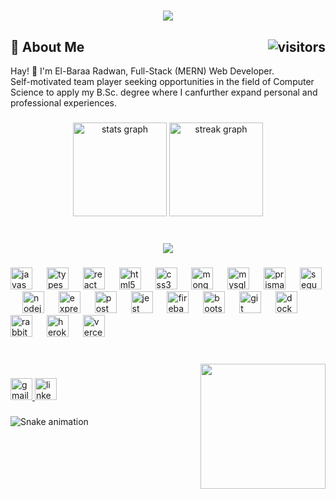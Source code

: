 
<h1 align="center">
  <img src="https://readme-typing-svg.herokuapp.com?font=Boxed+Round&size=40&duration=4000&color=a9fef7&center=true&vCenter=true&width=800&height=100&lines=El-Baraa+Radwan;Backend+WEB+Developer" />
</h1>

## 🚀 About Me <img align="right" alt="visitors" src="https://gpvc.arturio.dev/ElBaraaRadwan" /> 
Hay! 👋 
I'm El-Baraa Radwan, Full-Stack (MERN) Web Developer. </br>
Self-motivated team player seeking opportunities in the field of
Computer Science to apply my B.Sc. degree where I canfurther
expand personal and professional experiences.

###

<div align="center">
  <img src="https://github-readme-stats.vercel.app/api?username=ElBaraaRadwan&hide_title=false&hide_rank=true&show_icons=true&include_all_commits=true&count_private=true&disable_animations=true&theme=calm&locale=en&hide_border=true" height="150" alt="stats graph"  />
  <img src="https://streak-stats.demolab.com?user=ElBaraaRadwan&locale=en&mode=daily&theme=calm&hide_border=true&border_radius=5&date_format=j%20M%5B%20Y%5D" height="150" alt="streak graph"  />
</div>

###

<br clear="both">

<div align="center">
  <img src="https://profile-counter.glitch.me/ElBaraaRadwan/count.svg?"  />
</div>

###

<div align="left">
  <img src="https://cdn.jsdelivr.net/gh/devicons/devicon/icons/javascript/javascript-original.svg" height="35" alt="javascript logo"  />
  <img width="15" />
  <img src="https://cdn.simpleicons.org/typescript/3178C6" height="35" alt="typescript logo"  />
  <img width="15" />
  <img src="https://cdn.jsdelivr.net/gh/devicons/devicon/icons/react/react-original.svg" height="35" alt="react logo"  />
  <img width="15" />
  <img src="https://cdn.simpleicons.org/html5/E34F26" height="35" alt="html5 logo"  />
  <img width="15" />
  <img src="https://cdn.simpleicons.org/css3/1572B6" height="35" alt="css3 logo"  />
  <img width="15" />
  <img src="https://cdn.simpleicons.org/mongodb/47A248" height="35" alt="mongodb logo"  />
  <img width="15" />
  <img src="https://skillicons.dev/icons?i=mysql" height="35" alt="mysql logo"  />
  <img width="15" />
  <img src="https://cdn.simpleicons.org/prisma/2D3748" height="35" alt="prisma logo"  />
  <img width="15" />
  <img src="https://cdn.jsdelivr.net/gh/devicons/devicon/icons/sequelize/sequelize-original.svg" height="35" alt="sequelize logo"  />
  <img width="15" />
  <img src="https://cdn.simpleicons.org/nodedotjs/339933" height="35" alt="nodejs logo"  />
  <img width="15" />
  <img src="https://img.shields.io/badge/Express-000000?logo=express&logoColor=white&style=for-the-badge" height="35" alt="express logo"  />
  <img width="15" />
  <img src="https://cdn.simpleicons.org/postman/FF6C37" height="35" alt="postman logo"  />
  <img width="15" />
  <img src="https://cdn.jsdelivr.net/gh/devicons/devicon/icons/jest/jest-plain.svg" height="35" alt="jest logo"  />
  <img width="15" />
  <img src="https://skillicons.dev/icons?i=firebase" height="35" alt="firebase logo"  />
  <img width="15" />
  <img src="https://cdn.jsdelivr.net/gh/devicons/devicon/icons/bootstrap/bootstrap-original.svg" height="35" alt="bootstrap logo"  />
  <img width="15" />
  <img src="https://cdn.jsdelivr.net/gh/devicons/devicon/icons/git/git-original.svg" height="35" alt="git logo"  />
  <img width="15" />
  <img src="https://cdn.simpleicons.org/docker/2496ED" height="35" alt="docker logo"  />
  <img width="15" />
  <img src="https://cdn.simpleicons.org/rabbitmq/FF6600" height="35" alt="rabbitmq logo"  />
  <img width="15" />
  <img src="https://skillicons.dev/icons?i=heroku" height="35" alt="heroku logo"  />
  <img width="15" />
  <img src="https://skillicons.dev/icons?i=vercel" height="35" alt="vercel logo"  />
</div>

###

<br clear="both">

<img align="right" height="200" src="https://media0.giphy.com/media/v1.Y2lkPTc5MGI3NjExZ3p5czVwZXNrNzR0OHN0ZW9renU0dDJpd3pxYXg5dnpiMHo4czJnOCZlcD12MV9pbnRlcm5hbF9naWZfYnlfaWQmY3Q9Zw/b8RfbQFaOs1rO10ren/giphy.gif"  />

###

<div align="left">
  <a href="mailto:El-Baraa.S.Radwan@gamil.com" target="_blank">
    <img src="https://img.shields.io/static/v1?message=Gmail&logo=gmail&label=&color=D14836&logoColor=white&labelColor=&style=for-the-badge" height="35" alt="gmail logo"  />
  </a>
  <a href="https://www.linkedin.com/in/elbaraa-radwan/" target="_blank">
    <img src="https://img.shields.io/static/v1?message=LinkedIn&logo=linkedin&label=&color=0077B5&logoColor=white&labelColor=&style=for-the-badge" height="35" alt="linkedin logo"  />
  </a>
</div>

###

<img src="https://raw.githubusercontent.com/ElBaraaRadwan/ElBaraaRadwan/output/snake.svg" alt="Snake animation" />

###
